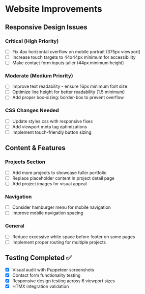# Website Improvements

## Responsive Design Issues

### Critical (High Priority)
- [ ] Fix 4px horizontal overflow on mobile portrait (375px viewport)
- [ ] Increase touch targets to 44x44px minimum for accessibility
- [ ] Make contact form inputs taller (44px minimum height)

### Moderate (Medium Priority)  
- [ ] Improve text readability - ensure 16px minimum font size
- [ ] Optimize line height for better readability (1.5 minimum)
- [ ] Add proper box-sizing: border-box to prevent overflow

### CSS Changes Needed
- [ ] Update styles.css with responsive fixes
- [ ] Add viewport meta tag optimizations
- [ ] Implement touch-friendly button sizing

## Content & Features

### Projects Section
- [ ] Add more projects to showcase fuller portfolio
- [ ] Replace placeholder content in project detail page
- [ ] Add project images for visual appeal

### Navigation
- [ ] Consider hamburger menu for mobile navigation
- [ ] Improve mobile navigation spacing

### General
- [ ] Reduce excessive white space before footer on some pages
- [ ] Implement proper routing for multiple projects

## Testing Completed ✅
- [x] Visual audit with Puppeteer screenshots
- [x] Contact form functionality testing
- [x] Responsive design testing across 6 viewport sizes
- [x] HTMX integration validation